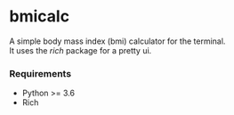 # bmicalc

A simple body mass index (bmi) calculator for the terminal.  
It uses the _rich_ package for a pretty ui.  

### Requirements  
- Python >= 3.6  
- Rich  

